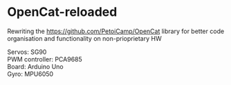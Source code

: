 # OpenCat-reloaded

Rewriting the https://github.com/PetoiCamp/OpenCat library for better code organisation and functionality on non-prioprietary HW

Servos: SG90 \
PWM controller: PCA9685 \
Board: Arduino Uno \
Gyro: MPU6050

